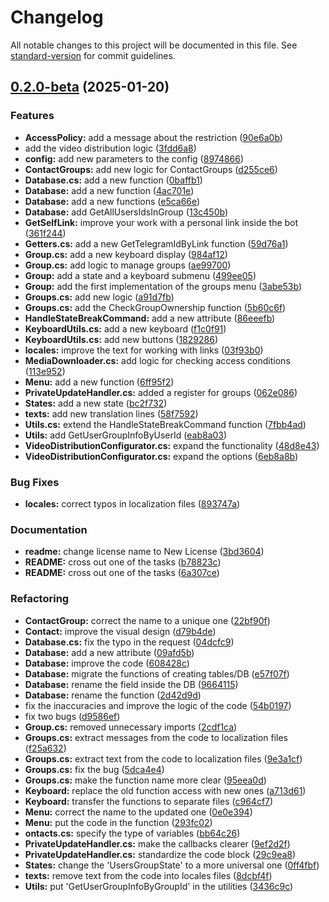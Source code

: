 # Changelog

All notable changes to this project will be documented in this file. See [standard-version](https://github.com/conventional-changelog/standard-version) for commit guidelines.

## [0.2.0-beta](https://github.com/ZenonEl/TelegramMediaRelayBot/compare/v0.1.0-beta...v0.2.0-beta) (2025-01-20)


### Features

* **AccessPolicy:** add a message about the restriction ([90e6a0b](https://github.com/ZenonEl/TelegramMediaRelayBot/commit/90e6a0b16e1f8141259deabdaff9dfad87041bd2))
* add the video distribution logic ([3fdd6a8](https://github.com/ZenonEl/TelegramMediaRelayBot/commit/3fdd6a83ebb90f67f7fd534739f70a2172e8ea87))
* **config:** add new parameters to the config ([8974866](https://github.com/ZenonEl/TelegramMediaRelayBot/commit/8974866fc30fd724a89f4b0f42fe2f55e1ab1390))
* **ContactGroups:** add new logic for ContactGroups ([d255ce6](https://github.com/ZenonEl/TelegramMediaRelayBot/commit/d255ce63fbe315d3873ade6bd88ca13d73dc1238))
* **Database.cs:** add a new function ([0baffb1](https://github.com/ZenonEl/TelegramMediaRelayBot/commit/0baffb18025cd5bbb8551bde7a97df5ec33bbff0))
* **Database:** add a new function ([4ac701e](https://github.com/ZenonEl/TelegramMediaRelayBot/commit/4ac701edcfc5bae18d1d117bb292aba36c2c7f35))
* **Database:** add a new functions ([e5ca66e](https://github.com/ZenonEl/TelegramMediaRelayBot/commit/e5ca66e5a2f147f304e2043a4700eb1d4e4d19aa))
* **Database:** add GetAllUsersIdsInGroup ([13c450b](https://github.com/ZenonEl/TelegramMediaRelayBot/commit/13c450b58915f13716e129fb89dbf9ca5f35e923))
* **GetSelfLink:** improve your work with a personal link inside the bot ([361f244](https://github.com/ZenonEl/TelegramMediaRelayBot/commit/361f244f9f8f976739c27672921eb00fd04867a7))
* **Getters.cs:** add a new GetTelegramIdByLink function ([59d76a1](https://github.com/ZenonEl/TelegramMediaRelayBot/commit/59d76a1d0f74a4f021bc268860b68e8babcb501d))
* **Group.cs:** add a new keyboard display ([984af12](https://github.com/ZenonEl/TelegramMediaRelayBot/commit/984af123ea32084e719fcfc49f61658a0b408efe))
* **Group.cs:** add logic to manage groups ([ae99700](https://github.com/ZenonEl/TelegramMediaRelayBot/commit/ae99700aa90b31c7d1c2ebc1fbcd8655588983ca))
* **Group:** add a state and a keyboard submenu ([499ee05](https://github.com/ZenonEl/TelegramMediaRelayBot/commit/499ee055ab95c161f4989a18fdec57f488c6959c))
* **Group:** add the first implementation of the groups menu ([3abe53b](https://github.com/ZenonEl/TelegramMediaRelayBot/commit/3abe53b4431629184b6a1a806a01557258e4247b))
* **Groups.cs:** add new logic ([a91d7fb](https://github.com/ZenonEl/TelegramMediaRelayBot/commit/a91d7fbd745bd17935d9cd6f23563eac28916a88))
* **Groups.cs:** add the CheckGroupOwnership function ([5b60c6f](https://github.com/ZenonEl/TelegramMediaRelayBot/commit/5b60c6f966241208eb40ee5a59adbdac08a4a464))
* **HandleStateBreakCommand:** add a new attribute ([86eeefb](https://github.com/ZenonEl/TelegramMediaRelayBot/commit/86eeefb8f1aa1f61e04bb524fb0c01225f991586))
* **KeyboardUtils.cs:** add a new keyboard ([f1c0f91](https://github.com/ZenonEl/TelegramMediaRelayBot/commit/f1c0f9147f46f61cd6f1a2db6ab210e019ac96b8))
* **KeyboardUtils.cs:** add new buttons ([1829286](https://github.com/ZenonEl/TelegramMediaRelayBot/commit/18292863dc5a0d02e8a3b7c31ddabfc63ba8a7f9))
* **locales:** improve the text for working with links ([03f93b0](https://github.com/ZenonEl/TelegramMediaRelayBot/commit/03f93b0f68d6eef60ce7b5a3d96d73d292e2276d))
* **MediaDownloader.cs:** add logic for checking access conditions ([113e952](https://github.com/ZenonEl/TelegramMediaRelayBot/commit/113e952582d45288159c55194f0bdd39c4a300c6))
* **Menu:** add a new function ([6ff95f2](https://github.com/ZenonEl/TelegramMediaRelayBot/commit/6ff95f22b11e6f9f80c2f6ab310ea96880c0d20f))
* **PrivateUpdateHandler.cs:** added a register for groups ([062e086](https://github.com/ZenonEl/TelegramMediaRelayBot/commit/062e08698f045d72c0d373ef5f891f350ef36394))
* **States:** add a new state ([bc2f732](https://github.com/ZenonEl/TelegramMediaRelayBot/commit/bc2f732674f765217d5d9de350ea6e1b0b63c8c3))
* **texts:** add new translation lines ([58f7592](https://github.com/ZenonEl/TelegramMediaRelayBot/commit/58f7592566bc90b87e6aad3e6c493722ef7ea306))
* **Utils.cs:** extend the HandleStateBreakCommand function ([7fbb4ad](https://github.com/ZenonEl/TelegramMediaRelayBot/commit/7fbb4addcb6a1b71496c8505a9f1e1c8e8892a54))
* **Utils:** add GetUserGroupInfoByUserId ([eab8a03](https://github.com/ZenonEl/TelegramMediaRelayBot/commit/eab8a0306433031505e2e4fa5ea39fa03dc7cf2d))
* **VideoDistributionConfigurator.cs:** expand the functionality ([48d8e43](https://github.com/ZenonEl/TelegramMediaRelayBot/commit/48d8e434ea2b9fe613142f66a151c94e0b478e04))
* **VideoDistributionConfigurator.cs:** expand the options ([6eb8a8b](https://github.com/ZenonEl/TelegramMediaRelayBot/commit/6eb8a8b8dbd57d1ab629907643f05bbe30a1a603))


### Bug Fixes

* **locales:** correct typos in localization files ([893747a](https://github.com/ZenonEl/TelegramMediaRelayBot/commit/893747ae55e57e67f08a69d493f04d89d57290e8))


### Documentation

* **readme:** change license name to New License ([3bd3604](https://github.com/ZenonEl/TelegramMediaRelayBot/commit/3bd36047a74d3a9f3cb91e458def20f64976e92b))
* **README:** cross out one of the tasks ([b78823c](https://github.com/ZenonEl/TelegramMediaRelayBot/commit/b78823c9078c01243ef14f7b74e2833c5881c2c6))
* **README:** cross out one of the tasks ([6a307ce](https://github.com/ZenonEl/TelegramMediaRelayBot/commit/6a307ce4f27456e48f14a98c200e0a0dbf678ecb))


### Refactoring

* **ContactGroup:** correct the name to a unique one ([22bf90f](https://github.com/ZenonEl/TelegramMediaRelayBot/commit/22bf90f2defc0481d422829ae5d85ba59b6b97bc))
* **Contact:** improve the visual design ([d79b4de](https://github.com/ZenonEl/TelegramMediaRelayBot/commit/d79b4dea5d6e4718d8b491ad5100bf9647ddfdd9))
* **Database.cs:** fix the typo in the request ([04dcfc9](https://github.com/ZenonEl/TelegramMediaRelayBot/commit/04dcfc9f1d8df1585fbc619aff05a0537dc6d94b))
* **Database:** add a new attribute ([09afd5b](https://github.com/ZenonEl/TelegramMediaRelayBot/commit/09afd5bfa94e3a94dbbb27af86ee938a8c50f630))
* **Database:** improve the code ([608428c](https://github.com/ZenonEl/TelegramMediaRelayBot/commit/608428ca5e139c668d6c7f0bd3c9aa8d8c5f3af0))
* **Database:** migrate the functions of creating tables/DB ([e57f07f](https://github.com/ZenonEl/TelegramMediaRelayBot/commit/e57f07f2a897422c62626471b529780042baccfa))
* **Database:** rename the field inside the DB ([9664115](https://github.com/ZenonEl/TelegramMediaRelayBot/commit/9664115e803db6ac79c10124608eab11db1d75a5))
* **Database:** rename the function ([2d42d9d](https://github.com/ZenonEl/TelegramMediaRelayBot/commit/2d42d9d0657743fa0f400b7cd71fa29bc59fc059))
* fix the inaccuracies and improve the logic of the code ([54b0197](https://github.com/ZenonEl/TelegramMediaRelayBot/commit/54b0197c9b77eb4120d7c4b05aec2555624a1168))
* fix two bugs ([d9586ef](https://github.com/ZenonEl/TelegramMediaRelayBot/commit/d9586ef508c7b84fd9a31a06e02bcf2a2e6f68bb))
* **Group.cs:** removed unnecessary imports ([2cdf1ca](https://github.com/ZenonEl/TelegramMediaRelayBot/commit/2cdf1ca708f3b4b5d47191c64f06a704a9468870))
* **Groups.cs:** extract messages from the code to localization files ([f25a632](https://github.com/ZenonEl/TelegramMediaRelayBot/commit/f25a63292a106d4db3b44e007393fdf115f0ac7f))
* **Groups.cs:** extract text from the code to localization files ([9e3a1cf](https://github.com/ZenonEl/TelegramMediaRelayBot/commit/9e3a1cfeb23d177f269e223b612b82b6cfca8a13))
* **Groups.cs:** fix the bug ([5dca4e4](https://github.com/ZenonEl/TelegramMediaRelayBot/commit/5dca4e4755049e52d043df024f06aab15a619b91))
* **Groups.cs:** make the function name more clear ([95eea0d](https://github.com/ZenonEl/TelegramMediaRelayBot/commit/95eea0d095ccfa6e10137bdc2650b0aac8fd3d4b))
* **Keyboard:** replace the old function access with new ones ([a713d61](https://github.com/ZenonEl/TelegramMediaRelayBot/commit/a713d61b71d385595042ba5f7b7b5646719bef5d))
* **Keyboard:** transfer the functions to separate files ([c964cf7](https://github.com/ZenonEl/TelegramMediaRelayBot/commit/c964cf79d20955e682d964beedb69abb15341dff))
* **Menu:** correct the name to the updated one ([0e0e394](https://github.com/ZenonEl/TelegramMediaRelayBot/commit/0e0e3949c75774a3eba445a0ccc680c40e5f0738))
* **Menu:** put the code in the function ([293fc02](https://github.com/ZenonEl/TelegramMediaRelayBot/commit/293fc02217fdce295af2d50404d35572ad67778b))
* **ontacts.cs:** specify the type of variables ([bb64c26](https://github.com/ZenonEl/TelegramMediaRelayBot/commit/bb64c26c34d771e84a69eefb8de125e9ae2b97be))
* **PrivateUpdateHandler.cs:** make the callbacks clearer ([9ef2d2f](https://github.com/ZenonEl/TelegramMediaRelayBot/commit/9ef2d2fc65a968968cec152db45c8e3575b86470))
* **PrivateUpdateHandler.cs:** standardize the code block ([29c9ea8](https://github.com/ZenonEl/TelegramMediaRelayBot/commit/29c9ea8c1fb1bb5245af9afb78f8ff2feb2a536f))
* **States:** change the 'UsersGroupState' to a more universal one ([0ff4fbf](https://github.com/ZenonEl/TelegramMediaRelayBot/commit/0ff4fbfef1e2ba019585b6b6c84059ff8f3b0d74))
* **texts:** remove text from the code into locales files ([8dcbf4f](https://github.com/ZenonEl/TelegramMediaRelayBot/commit/8dcbf4fe8a59ef3f00852b2d68c2a8cfe3382fdf))
* **Utils:** put 'GetUserGroupInfoByGroupId' in the utilities ([3436c9c](https://github.com/ZenonEl/TelegramMediaRelayBot/commit/3436c9cafbb68259c05d27f670abc64c48ddf508))
